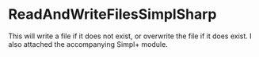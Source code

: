 # ReadAndWriteFilesSimplSharp
This will write a file if it does not exist, or overwrite the file if it does exist. I also attached the accompanying Simpl+ module. 

